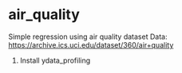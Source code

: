 # air_quality
Simple regression using air quality dataset
Data: https://archive.ics.uci.edu/dataset/360/air+quality

1. Install ydata_profiling
